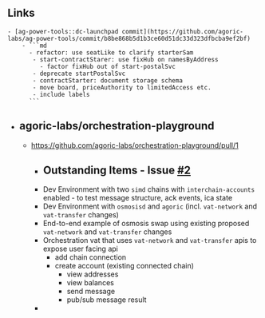 ## Links
	- [ag-power-tools::dc-launchpad commit](https://github.com/agoric-labs/ag-power-tools/commit/b8be868b5d1b3ce60d51dc33d323dfbcba9ef2bf)
		- ```md
		  - refactor: use seatLike to clarify starterSam
		   - start-contractStarer: use fixHub on namesByAddress
		     - factor fixHub out of start-postalSvc
		   - deprecate startPostalSvc
		   - contractStarter: document storage schema
		   - move board, priceAuthority to limitedAccess etc.
		   - include labels
		  ```
- ## agoric-labs/orchestration-playground
	- https://github.com/agoric-labs/orchestration-playground/pull/1
		- ## Outstanding Items - Issue [#2](https://github.com/agoric-labs/orchestration-playground/issues/2)
		- Dev Environment with two `simd` chains with `interchain-accounts` enabled - to test message structure, ack events, ica state
		- Dev Environment with `osmosisd` and `agoric` (incl. `vat-network` and `vat-transfer` changes)
		- End-to-end example of osmosis swap using existing proposed `vat-network` and `vat-transfer` changes
		- Orchestration vat that uses `vat-network` and `vat-transfer` apis to expose user facing api
			- add chain connection
			- create account (existing connected chain)
				- view addresses
				- view balances
				- send message
				- pub/sub message result
		-